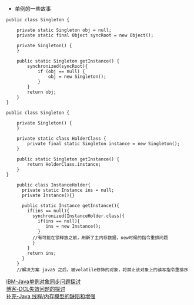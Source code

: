 * 单例的一些故事
```
public class Singleton {

    private static Singleton obj = null;
    private static final Object syncRoot = new Object();

    private Singleton() {
    }

    public static Singleton getInstance() {
        synchronized(syncRoot){
            if (obj == null) {
                obj = new Singleton();
            }
        }
        return obj;
    }
}
```

```
public class Singleton {

    private Singleton() {
    }

    private static class HolderClass {
        private final static Singleton instance = new Singleton();
    }

    public static Singleton getInstance() {
        return HolderClass.instance;
    }
}
```

```
    public class InstanceHolder{
      private static Instance ins = null;
      private Instance(){}

      public static Instance getInstance(){
        if(ins == null){
          synchronized(InstanceHolder.class){
            if(ins == null){
               ins = new Instance();
            }
          //有可能在锁释放之前，刷新了主内存数据，new时候的指令重排问题
          }
        }
        return ins;
      }
    }
    //解决方案 java5 之后，被volatile修饰的对象，将禁止该对象上的读写指令重排序
```
[IBM-Java单例对象同步问题探讨](https://www.ibm.com/developerworks/cn/java/l-singleton/)<br/>
[博客-DCL失效问题的探讨 ](http://blog.itpub.net/28912557/viewspace-762047/)<br/>
[补充-Java 线程/内存模型的缺陷和增强](http://www.blogjava.net/weidagang2046/articles/3494.html)
